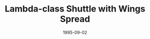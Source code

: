 ---
component_id: shuttlen
title: "Lambda-class Shuttle with Wings Spread"
authors: 
    - "Adam Shane"
date: 1995-09-02
filename: "shuttlen.zip"
component_type: "3do"
cover: 
description: "An Imperial Shuttle 3DO that is about the same size as the orignal Shuttle (in the game) but with the wings down."
---